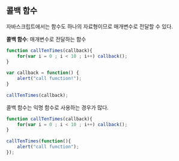 ## 콜백 함수

자바스크립트에서는 함수도 하나의 자료형이므로 매개변수로 전달할 수 있다.

**콜백 함수**: 매개변수로 전달하는 함수

```javascript 1.8
function callTenTimes(callback){
    for(var i = 0 ; i < 10 ; i++) callback();
}
    
var callback = function() {
    alert("call function!");
}
    
callTenTimes(callback);
```

콜백 함수는 익명 함수로 사용하는 경우가 많다.

```javascript 1.8
function callTenTimes(callback){
    for(var i = 0 ; i < 10 ; i++) callback();
}
    
callTenTimes(function(){
    alert("call function");
});
```